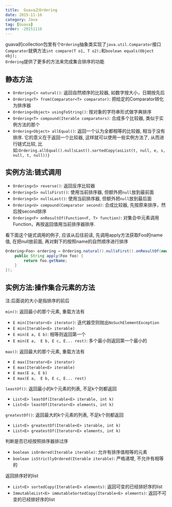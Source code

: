 ```yaml
---
title:  Guava之Ordering
date: 2015-11-16
category: Java
tag: [Guava]
order: -20151116
---
```

guava的collection包里有个`Ordering`抽象类实现了`java.util.Comparator`接口  
`Comparator`就俩方法`int compare(T o1, T o2);`和`boolean equals(Object obj);`  
`Ordering`提供了更多的方法来完成集合排序的功能


## 静态方法

* `Ordering<C> natural()`: 返回自然顺序的比较器, 如数字按大小，日期按先后
* `Ordering<T> from(Comparator<T> comparator)`: 把给定的Comparator转化为排序器
* `Ordering<Object> usingToString()`: 按对象的字符串形式做字典排序
* `Ordering<T> compound(Iterable comparators)`: 合成多个比较器, 类似于实例方法的那个
* `Ordering<Object> allEqual()`: 返回一个认为全都相等的比较器, 相当于没有排序.
它的意义在于返回一个比较器, 这样就可以使用一些实例方法了, 从而进行链式比较,
比如:`Ordering.allEqual().nullsLast().sortedCopy(asList(t, null, e, s, null, t, null))}`

## 实例方法:链式调用

* `Ordering<S> reverse()`: 返回反序比较器
* `Ordering<S> nullsFirst()`: 使用当前排序器, 但额外把`null`放到最前面
* `Ordering<S> nullsLast()`: 使用当前排序器, 但额外把`null`放到最后面
* `Ordering<U> compound(Comparator second)`: 合成比较器, 先按原来排序，然后按second排序
* `Ordering<F> onResultOf(Function<F, T> function)`: 对集合中元素调用Function，再按返回值用当前排序器排序.

看下面这个链式调用的例子, 应该从后往前读, 先调用apply方法获取Foo的name值, 在把null放前面, 再对剩下的按照name的自然顺序进行排序

```java
Ordering<Foo> ordering = Ordering.natural().nullsFirst().onResultOf(new Function<Foo, String>() {
    public String apply(Foo foo) {
        return foo.getName;
    }
});
```

## 实例方法:操作集合元素的方法
注:后面说的大小是指排序的前后

`min()`: 返回最小的那个元素, 重载方法有

* `E min(Iterator<E> iterator)`: 迭代器空则抛出`NoSuchElementException`
* `E min(Iterable<E> iterable)`
* `E min(E a, E b)`: 相等则返回第一个
* `E min(E a,  E b, E c, E... rest)`: 多个最小则返回第一个最小的

`max()`: 返回最大的那个元素, 重载方法有

* `E max(Iterator<E> iterator)`
* `E max(Iterable<E> iterable)`
* `E max(E a, E b)`
* `E max(E a,  E b, E c, E... rest)`

`leastOf()`: 返回最小的k个元素的列表, 不足k个则都返回

* `List<E> leastOf(Iterable<E> iterable, int k)`
* `List<E> leastOf(Iterator<E> elements, int k)`

`greatestOf()`: 返回最大的k个元素的列表, 不足k个则都返回

* `List<E> greatestOf(Iterable<E> iterable, int k)`
* `List<E> greatestOf(Iterator<E> elements, int k)`

判断是否已经按照排序器排过序

* `boolean isOrdered(Iterable iterable)`: 允许有排序值相等的元素
* `boolean isStrictlyOrdered(Iterable iterable)`: 严格递增, 不允许有相等的

返回排序好的list

* `List<E> sortedCopy(Iterable<E> elements)`: 返回可变的已经排好序的list
* `ImmutableList<E> immutableSortedCopy(Iterable<E> elements)`: 返回不可变的已经排好序的list
